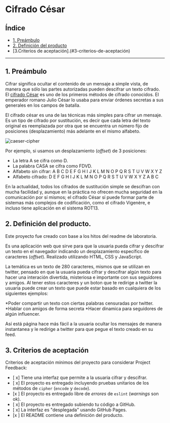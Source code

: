 # Cifrado César

## Índice

* [1. Preámbulo](#1-preámbulo)
* [2. Definición del producto](#2-definición-del-producto)
* [3.Criterios de aceptación].(#3-criterios-de-aceptación)

***

## 1. Preámbulo

Cifrar significa ocultar el contenido de un mensaje a simple vista, de manera
que sólo las partes autorizadas pueden descifrar un texto cifrado.
El [cifrado César](https://en.wikipedia.org/wiki/Caesar_cipher)
es uno de los primeros métodos de cifrado conocidos. El emperador romano Julio
César lo usaba para enviar órdenes secretas a sus generales en los campos de
batalla.

El cifrado césar es una de las técnicas más simples para cifrar un mensaje. Es
un tipo de cifrado por sustitución, es decir que cada letra del texto original
es reemplazada por otra que se encuentra un número fijo de posiciones
(desplazamiento) más adelante en el mismo alfabeto.

![caeser-cipher](https://upload.wikimedia.org/wikipedia/commons/thumb/2/2b/Caesar3.svg/2000px-Caesar3.svg.png)

Por ejemplo, si usamos un desplazamiento (_offset_) de 3 posiciones:

* La letra A se cifra como D.
* La palabra CASA se cifra como FDVD.
* Alfabeto sin cifrar: A B C D E F G H I J K L M N O P Q R S T U V W X Y Z
* Alfabeto cifrado: D E F G H I J K L M N O P Q R S T U V W X Y Z A B C

En la actualidad, todos los cifrados de sustitución simple se descifran con
mucha facilidad y, aunque en la práctica no ofrecen mucha seguridad en la
comunicación por sí mismos; el cifrado César sí puede formar parte de sistemas
más complejos de codificación, como el cifrado Vigenère, e incluso tiene
aplicación en el sistema ROT13.

## 2. Definición del producto.

Este proyecto fue creado con base a los hitos del readme de laboratoria. 

Es una aplicación web que sirve para que la usuaria
pueda cifrar y descifrar un texto en el navegador indicando un desplazamiento
específico de caracteres (_offset_). Realizado utilizando HTML, CSS y JavaScript.

La temática es un texto de 280 caracteres, mismos que se utilizan en twitter, pensado
en que la usuaria pueda cifrar y descifrar algún texto para hacer una interación divertida,
misteriosa e importante con sus seguidores y amigos. Al tener estos caracteres y un 
boton que te redirige a twitter la usuaria puede crear un texto que puede estar basado en
cualquiera de los siguientes ejemplos:

*Poder compartir un texto con ciertas palabras censuradas por twitter.
*Hablar con amigos de forma secreta
*Hacer dinamica para seguidores de algún influencer.

Así está página hace más fácil a la usuaria ocultar los mensajes de manera instantanea
y le redirige a twitter para que pegue el texto creado en su feed. 


## 3. Criterios de aceptación

Criterios de aceptación mínimos del proyecto para considerar
Project Feedback:

* [ x] Tiene una interfaz que permite a la usuaria cifrar y descifrar.
* [ x] El proyecto es entregado incluyendo pruebas unitarios de los métodos de `cipher`
(`encode` y `decode`).
* [x ] El proyecto es entregado libre de _errores_ de `eslint` (_warnings_ son ok).
* [ x] El proyecto es entregado subiendo tu código a GitHub.
* [ x] La interfaz es "desplegada" usando GitHub Pages.
* [x ] El README contiene una definición del producto.

